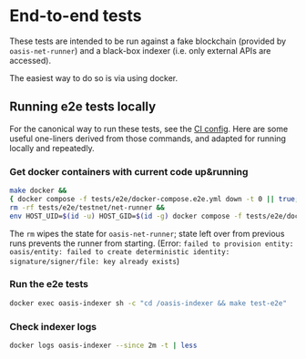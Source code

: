# End-to-end tests

These tests are intended to be run against a fake blockchain (provided by `oasis-net-runner`) and a black-box indexer (i.e. only external APIs are accessed).

The easiest way to do so is via using docker.

## Running e2e tests locally

For the canonical way to run these tests, see the [CI config](../../.github/workflows/ci-test.yaml).
Here are some useful one-liners derived from those commands, and adapted for running locally and repeatedly.

### Get docker containers with current code up&running
```sh
make docker &&
{ docker compose -f tests/e2e/docker-compose.e2e.yml down -t 0 || true; } &&
rm -rf tests/e2e/testnet/net-runner &&
env HOST_UID=$(id -u) HOST_GID=$(id -g) docker compose -f tests/e2e/docker-compose.e2e.yml up -d
```

The `rm` wipes the state for `oasis-net-runner`; state left over from previous runs prevents the runner from starting. (Error: `failed to provision entity: oasis/entity: failed to create deterministic identity: signature/signer/file: key already exists`)

### Run the e2e tests
```sh
docker exec oasis-indexer sh -c "cd /oasis-indexer && make test-e2e"
```

### Check indexer logs
```sh
docker logs oasis-indexer --since 2m -t | less
```

